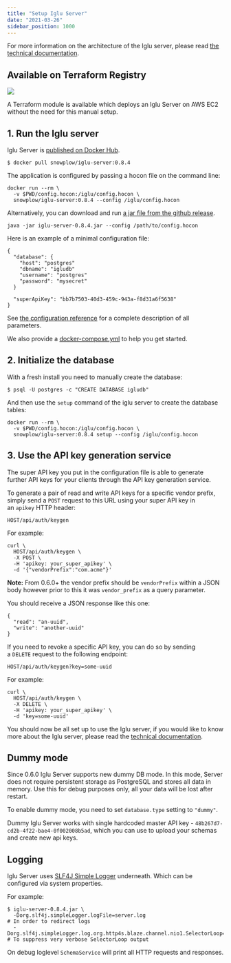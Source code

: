 ```yaml
---
title: "Setup Iglu Server"
date: "2021-03-26"
sidebar_position: 1000
---
```


For more information on the architecture of the Iglu server, please read [the technical documentation](/docs/pipeline-components-and-applications/iglu/iglu-repositories/iglu-server/index.md).

## Available on Terraform Registry

[![](https://img.shields.io/static/v1?label=Terraform&message=Registry&color=7B42BC&logo=terraform)](https://registry.terraform.io/modules/snowplow-devops/iglu-server-ec2/aws/latest)

A Terraform module is available which deploys an Iglu Server on AWS EC2 without the need for this manual setup.

## 1\. Run the Iglu server

Iglu Server is [published on Docker Hub](https://hub.docker.com/repository/docker/snowplow/iglu-server).

```
$ docker pull snowplow/iglu-server:0.8.4
```

The application is configured by passing a hocon file on the command line:

```
docker run --rm \
  -v $PWD/config.hocon:/iglu/config.hocon \
  snowplow/iglu-server:0.8.4 --config /iglu/config.hocon
```

Alternatively, you can download and run [a jar file from the github release](https://github.com/snowplow-incubator/iglu-server/releases).

```
java -jar iglu-server-0.8.4.jar --config /path/to/config.hocon
```

Here is an example of a minimal configuration file:

```
{
  "database": {
    "host": "postgres"
    "dbname": "igludb"
    "username": "postgres"
    "password": "mysecret"
  }

  "superApiKey": "bb7b7503-40d3-459c-943a-f8d31a6f5638"
}
```

See [the configuration reference](/docs/pipeline-components-and-applications/iglu/iglu-repositories/iglu-server/reference/index.md) for a complete description of all parameters.

We also provide a [docker-compose.yml](https://github.com/snowplow-incubator/iglu-server/blob/master/docker/docker-compose.yml) to help you get started.

## 2\. Initialize the database

With a fresh install you need to manually create the database:

```
$ psql -U postgres -c "CREATE DATABASE igludb"
```

And then use the `setup` command of the iglu server to create the database tables:

```
docker run --rm \
  -v $PWD/config.hocon:/iglu/config.hocon \
  snowplow/iglu-server:0.8.4 setup --config /iglu/config.hocon
```

## 3\. Use the API key generation service

The super API key you put in the configuration file is able to generate further API keys for your clients through the API key generation service.

To generate a pair of read and write API keys for a specific vendor prefix, simply send a `POST` request to this URL using your super API key in an `apikey` HTTP header:

```
HOST/api/auth/keygen
```

For example:

```
curl \
  HOST/api/auth/keygen \
  -X POST \
  -H 'apikey: your_super_apikey' \
  -d '{"vendorPrefix":"com.acme"}'
```

**Note:** From 0.6.0+ the vendor prefix should be `vendorPrefix` within a JSON body however prior to this it was `vendor_prefix` as a query parameter.

You should receive a JSON response like this one:

```
{
  "read": "an-uuid",
  "write": "another-uuid"
}
```

If you need to revoke a specific API key, you can do so by sending a `DELETE` request to the following endpoint:

```
HOST/api/auth/keygen?key=some-uuid
```

For example:

```
curl \
  HOST/api/auth/keygen \
  -X DELETE \
  -H 'apikey: your_super_apikey' \
  -d 'key=some-uuid'
```

You should now be all set up to use the Iglu server, if you would like to know more about the Iglu server, please read the [technical documentation](/docs/pipeline-components-and-applications/iglu/iglu-repositories/iglu-server/index.md).

## [](https://github.com/snowplow/iglu/wiki/Setting-up-an-Iglu-Server#dummy-mode)Dummy mode

Since 0.6.0 Iglu Server supports new dummy DB mode. In this mode, Server does not require persistent storage as PostgreSQL and stores all data in memory. Use this for debug purposes only, all your data will be lost after restart.

To enable dummy mode, you need to set `database.type` setting to `"dummy"`.

Dummy Iglu Server works with single hardcoded master API key - `48b267d7-cd2b-4f22-bae4-0f002008b5ad`, which you can use to upload your schemas and create new api keys.

## [](https://github.com/snowplow/iglu/wiki/Setting-up-an-Iglu-Server#logging)Logging

Iglu Server uses [SLF4J Simple Logger](https://www.slf4j.org/api/org/slf4j/impl/SimpleLogger.html) underneath. Which can be configured via system properties.

For example:

```
$ iglu-server-0.8.4.jar \
  -Dorg.slf4j.simpleLogger.logFile=server.log                                   # In order to redirect logs
  -Dorg.slf4j.simpleLogger.log.org.http4s.blaze.channel.nio1.SelectorLoop=warn  # To suppress very verbose SelectorLoop output
```

On debug loglevel `SchemaService` will print all HTTP requests and responses.
